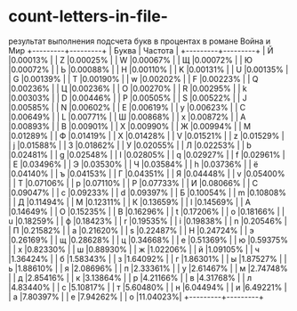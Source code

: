 # count-letters-in-file-
результат выполнения подсчета букв в процентах в романе Война и Мир
+---------+---------+
|  Буква  | Частота |
+---------+---------+
|    Й    |0.00013% |
|    Z    |0.00025% |
|    W    |0.00067% |
|    Щ    |0.00072% |
|    Ю    |0.00072% |
|    Ь    |0.00088% |
|    H    |0.00110% |
|    K    |0.00131% |
|    U    |0.00135% |
|    G    |0.00139% |
|    T    |0.00190% |
|    w    |0.00202% |
|    F    |0.00223% |
|    Q    |0.00236% |
|    Ц    |0.00236% |
|    O    |0.00270% |
|    R    |0.00295% |
|    k    |0.00303% |
|    D    |0.00446% |
|    P    |0.00505% |
|    S    |0.00522% |
|    J    |0.00585% |
|    N    |0.00602% |
|    E    |0.00619% |
|    y    |0.00623% |
|    C    |0.00649% |
|    L    |0.00771% |
|    Ш    |0.00868% |
|    x    |0.00872% |
|    A    |0.00893% |
|    B    |0.00901% |
|    Х    |0.00990% |
|    Ж    |0.00994% |
|    M    |0.01289% |
|    Ф    |0.01419% |
|    X    |0.01428% |
|    V    |0.01521% |
|    z    |0.01529% |
|    j    |0.01588% |
|    З    |0.01862% |
|    У    |0.02055% |
|    Л    |0.02253% |
|    b    |0.02481% |
|    g    |0.02548% |
|    I    |0.02805% |
|    q    |0.02927% |
|    f    |0.02961% |
|    Е    |0.03496% |
|    Э    |0.03530% |
|    Ч    |0.03584% |
|    h    |0.03736% |
|    ё    |0.04140% |
|    ъ    |0.04153% |
|    Г    |0.04351% |
|    Я    |0.04448% |
|    v    |0.05400% |
|    Т    |0.07106% |
|    p    |0.07110% |
|    Р    |0.07733% |
|    И    |0.08066% |
|    С    |0.09047% |
|    c    |0.09233% |
|    d    |0.09397% |
|    Б    |0.10054% |
|    m    |0.10808% |
|    Д    |0.11494% |
|    М    |0.12311% |
|    К    |0.13659% |
|    l    |0.14569% |
|    А    |0.14649% |
|    О    |0.15235% |
|    В    |0.16296% |
|    t    |0.17206% |
|    o    |0.18166% |
|    u    |0.18259% |
|    ф    |0.18423% |
|    r    |0.19535% |
|    i    |0.19838% |
|    n    |0.20546% |
|    П    |0.21582% |
|    a    |0.21620% |
|    s    |0.22487% |
|    Н    |0.24724% |
|    э    |0.26169% |
|    щ    |0.28628% |
|    ц    |0.34668% |
|    e    |0.51369% |
|    ю    |0.59375% |
|    х    |0.82330% |
|    ш    |0.88930% |
|    ж    |1.02206% |
|    й    |1.09105% |
|    ч    |1.36424% |
|    б    |1.58343% |
|    з    |1.64092% |
|    г    |1.86301% |
|    ы    |1.87527% |
|    ь    |1.88610% |
|    я    |2.08696% |
|    п    |2.33361% |
|    у    |2.61467% |
|    м    |2.74748% |
|    д    |2.85416% |
|    к    |3.13864% |
|    р    |4.21166% |
|    в    |4.31768% |
|    л    |4.83440% |
|    с    |5.10817% |
|    т    |5.60480% |
|    н    |6.04494% |
|    и    |6.49221% |
|    а    |7.80397% |
|    е    |7.94262% |
|    о    |11.04023%|
+---------+---------+
